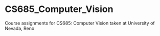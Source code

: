 # CS685_Computer_Vision
Course assignments for CS685: Computer Vision taken at University of Nevada, Reno
